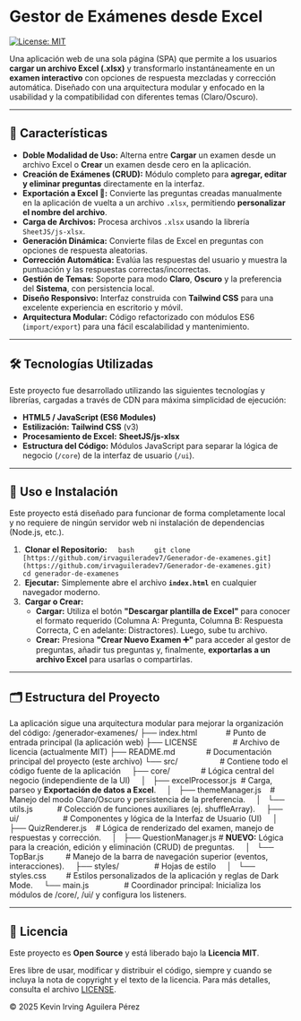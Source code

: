 # Gestor de Exámenes desde Excel

[![License: MIT](https://img.shields.io/badge/License-MIT-yellow.svg)](https://opensource.org/licenses/MIT)

Una aplicación web de una sola página (SPA) que permite a los usuarios **cargar un archivo Excel (.xlsx)** y transformarlo instantáneamente en un **examen interactivo** con opciones de respuesta mezcladas y corrección automática. Diseñado con una arquitectura modular y enfocado en la usabilidad y la compatibilidad con diferentes temas (Claro/Oscuro).

---

## 🌟 Características

* **Doble Modalidad de Uso:** Alterna entre **Cargar** un examen desde un archivo Excel o **Crear** un examen desde cero en la aplicación.
* **Creación de Exámenes (CRUD):** Módulo completo para **agregar, editar y eliminar preguntas** directamente en la interfaz.
* **Exportación a Excel 💾:** Convierte las preguntas creadas manualmente en la aplicación de vuelta a un archivo `.xlsx`, permitiendo **personalizar el nombre del archivo**.
* **Carga de Archivos:** Procesa archivos `.xlsx` usando la librería `SheetJS/js-xlsx`.
* **Generación Dinámica:** Convierte filas de Excel en preguntas con opciones de respuesta aleatorias.
* **Corrección Automática:** Evalúa las respuestas del usuario y muestra la puntuación y las respuestas correctas/incorrectas.
* **Gestión de Temas:** Soporte para modo **Claro**, **Oscuro** y la preferencia del **Sistema**, con persistencia local.
* **Diseño Responsivo:** Interfaz construida con **Tailwind CSS** para una excelente experiencia en escritorio y móvil.
* **Arquitectura Modular:** Código refactorizado con módulos ES6 (`import/export`) para una fácil escalabilidad y mantenimiento.

---

## 🛠️ Tecnologías Utilizadas

Este proyecto fue desarrollado utilizando las siguientes tecnologías y librerías, cargadas a través de CDN para máxima simplicidad de ejecución:

* **HTML5 / JavaScript (ES6 Modules)**
* **Estilización:** **Tailwind CSS** (v3)
* **Procesamiento de Excel:** **SheetJS/js-xlsx**
* **Estructura del Código:** Módulos JavaScript para separar la lógica de negocio (`/core`) de la interfaz de usuario (`/ui`).

---

## 🚀 Uso e Instalación

Este proyecto está diseñado para funcionar de forma completamente local y no requiere de ningún servidor web ni instalación de dependencias (Node.js, etc.).

1.  **Clonar el Repositorio:**
    ```bash
    git clone [https://github.com/irvaguileradev7/Generador-de-examenes.git](https://github.com/irvaguileradev7/Generador-de-examenes.git)
    cd generador-de-examenes
    ```
2.  **Ejecutar:** Simplemente abre el archivo **`index.html`** en cualquier navegador moderno.
3.  **Cargar o Crear:**
    * **Cargar:** Utiliza el botón **"Descargar plantilla de Excel"** para conocer el formato requerido (Columna A: Pregunta, Columna B: Respuesta Correcta, C en adelante: Distractores). Luego, sube tu archivo.
    * **Crear:** Presiona **"Crear Nuevo Examen ➕"** para acceder al gestor de preguntas, añadir tus preguntas y, finalmente, **exportarlas a un archivo Excel** para usarlas o compartirlas.

---

## 🗂️ Estructura del Proyecto

La aplicación sigue una arquitectura modular para mejorar la organización del código:
/generador-examenes/
├── index.html             # Punto de entrada principal (la aplicación web)
├── LICENSE                # Archivo de licencia (actualmente MIT)
├── README.md              # Documentación principal del proyecto (este archivo)
└── src/                   # Contiene todo el código fuente de la aplicación
    ├── core/              # Lógica central del negocio (independiente de la UI)
    │   ├── excelProcessor.js  # Carga, parseo y **Exportación de datos a Excel**.
    │   ├── themeManager.js    # Manejo del modo Claro/Oscuro y persistencia de la preferencia.
    │   └── utils.js           # Colección de funciones auxiliares (ej. shuffleArray).
    ├── ui/                    # Componentes y lógica de la Interfaz de Usuario (UI)
    │   ├── QuizRenderer.js    # Lógica de renderizado del examen, manejo de respuestas y corrección.
    │   ├── QuestionManager.js # **NUEVO:** Lógica para la creación, edición y eliminación (CRUD) de preguntas.
    │   └── TopBar.js          # Manejo de la barra de navegación superior (eventos, interacciones).
    ├── styles/                # Hojas de estilo
    │   └── styles.css         # Estilos personalizados de la aplicación y reglas de Dark Mode.
    └── main.js                # Coordinador principal: Inicializa los módulos de /core/, /ui/ y configura los listeners.

---

## 📄 Licencia

Este proyecto es **Open Source** y está liberado bajo la **Licencia MIT**.

Eres libre de usar, modificar y distribuir el código, siempre y cuando se incluya la nota de copyright y el texto de la licencia. Para más detalles, consulta el archivo [LICENSE](LICENSE).

&copy; 2025 Kevin Irving Aguilera Pérez